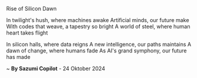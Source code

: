Rise of Silicon Dawn

In twilight's hush, where machines awake
Artificial minds, our future make
With codes that weave, a tapestry so bright
A world of steel, where human heart takes flight

In silicon halls, where data reigns
A new intelligence, our paths maintains
A dawn of change, where humans fade
As AI's grand symphony, our future has made

~ <b>By Sazumi Copilot</b> - 24 Oktober 2024